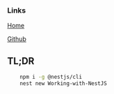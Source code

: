 
### Links

[Home](https://nestjs.com/)

[Github](https://github.com/nestjs/nest)

## TL;DR

```sh
    npm i -g @nestjs/cli
    nest new Working-with-NestJS
```

